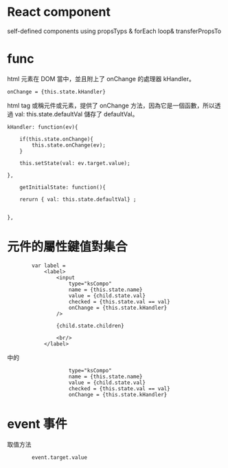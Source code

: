 # React component
self-defined components using propsTyps &amp; forEach loop&amp; transferPropsTo


# func

html 元素在 DOM 當中，並且附上了 onChange 的處理器 kHandler。

    onChange = {this.state.kHandler}


html tag 或稱元件或元素，提供了 onChange 方法，因為它是一個函數，所以透過 val: this.state.defaultVal 儲存了 defaultVal。

    kHandler: function(ev){

        if(this.state.onChange){
            this.state.onChange(ev);
        }

        this.setState(val: ev.target.value);

    },
    
        getInitialState: function(){

        rerurn { val: this.state.defaultVal} ;


    }, 
    
# 元件的屬性鍵值對集合

            var label = 
                <label>
                    <input
                        type="ksCompo"
                        name = {this.state.name}
                        value = {child.state.val}
                        checked = {this.state.val == val}
                        onChange = {this.state.kHandler}
                    />
                    
                    {child.state.children}         

                    <br/>
                </label>
    
  
  中的
  
                        type="ksCompo"
                        name = {this.state.name}
                        value = {child.state.val}
                        checked = {this.state.val == val}
                        onChange = {this.state.kHandler}
    
    
 # event 事件
 
 取值方法
 
            event.target.value
